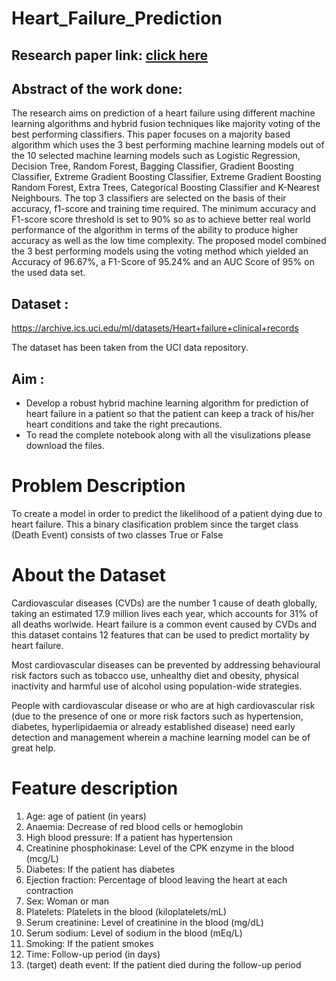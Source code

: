 # Heart_Failure_Prediction

## Research paper link: [click here](https://ieeexplore.ieee.org/document/9587466)

## Abstract of the work done:
The research aims on prediction of a heart failure using different machine learning algorithms and hybrid fusion techniques like majority voting of the best performing classifiers. This paper focuses on a majority based algorithm which uses the 3 best performing machine learning models out of the 10 selected machine learning models such as Logistic Regression, Decision Tree, Random Forest, Bagging Classifier, Gradient Boosting Classifier, Extreme Gradient Boosting Classifier, Extreme Gradient Boosting Random Forest, Extra Trees, Categorical Boosting Classifier and K-Nearest Neighbours. The top 3 classifiers are selected on the basis of their accuracy, f1-score and training time required. The minimum accuracy and F1-score score threshold is set to 90% so as to achieve better real world performance of the algorithm in terms of the ability to produce higher accuracy as well as the low time complexity. The proposed model combined the 3 best performing models using the voting method which yielded an Accuracy of 96.67%, a F1-Score of 95.24% and an AUC Score of 95% on the used data set.

## Dataset : 
https://archive.ics.uci.edu/ml/datasets/Heart+failure+clinical+records

The dataset has been taken from the UCI data repository.

## Aim :
- Develop a robust hybrid machine learning algorithm for prediction of heart failure in a patient so that the patient can keep a track of his/her heart conditions and take the right precautions.
- To read the complete notebook along with all the visulizations please download the files.


# Problem Description

To create a model in order to predict the likelihood of a patient dying due to heart failure.
This a binary clasification problem since the target class (Death Event) consists of two classes True or False

# About the Dataset
Cardiovascular diseases (CVDs) are the number 1 cause of death globally, taking an estimated 17.9 million lives each year, which accounts for 31% of all deaths worlwide.
Heart failure is a common event caused by CVDs and this dataset contains 12 features that can be used to predict mortality by heart failure.

Most cardiovascular diseases can be prevented by addressing behavioural risk factors such as tobacco use, unhealthy diet and obesity, physical inactivity and harmful use of alcohol using population-wide strategies.

People with cardiovascular disease or who are at high cardiovascular risk (due to the presence of one or more risk factors such as hypertension, diabetes, hyperlipidaemia or already established disease) need early detection and management wherein a machine learning model can be of great help.

# Feature description

1. Age: age of patient (in years)
2. Anaemia: Decrease of red blood cells or hemoglobin
3. High blood pressure: If a patient has hypertension
4. Creatinine phosphokinase: Level of the CPK enzyme in the blood (mcg/L)
5. Diabetes: If the patient has diabetes
6. Ejection fraction: Percentage of blood leaving the heart at each contraction
7. Sex: Woman or man
8. Platelets: Platelets in the blood (kiloplatelets/mL)
9. Serum creatinine: Level of creatinine in the blood (mg/dL)
10. Serum sodium: Level of sodium in the blood (mEq/L)
11. Smoking: If the patient smokes
12. Time: Follow-up period (in days)
13. (target) death event: If the patient died during the follow-up period
